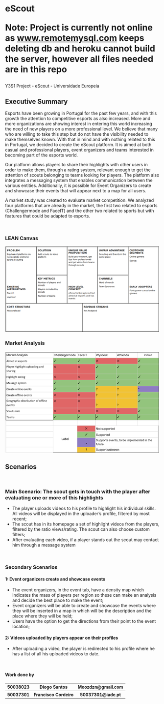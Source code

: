 # eScout <p> Note: Project is currently not online as www.remotemysql.com keeps deleting db and heroku cannot build the server, however all files needed are in this repo</p>
Y3S1 Project - eScout - Universidade Europeia
<br>
<h2>Executive Summary</h2>
<p>Esports have been growing in Portugal for the past few years, and with this growth the attention to competitive esports as also increased. More and more organizations are showing interest in entering this world increasing the need of new players on a more professional level. We believe that many who are willing to take this step but do not have the visibility needed to make themselves known. With that in mind and with nothing related to this in Portugal, we decided to create the eScout platform. It is aimed at both casual and professional players, event organizers and teams interested in becoming part of the esports world.</p>
<p>Our platform allows players to share their highlights with other users in order to make them, through a rating system, relevant enough to get the attention of scouts belonging to teams looking for players. The platform also integrates a messaging system that enables communication between the various entities. Additionally, it is possible for Event Organizers to create and showcase their events that will appear next to a map for all users.</p>
<p>A market study was created to evaluate market competition. We analyzed four platforms that are already in the market, the first two related to esports (Challengermode and FaceIT) and the other two related to sports but with features that could be adapted to esports.</p>
<br>
<h3>LEAN Canvas</h3>
<img src="https://raw.githubusercontent.com/Moozdzn/eScout/master/deliverables/Lean%20Canvas%20and%20Market%20Analysis/Lean%20Canvas%20FInal.png"></img>
<br>
<h3>Market Analysis</h3>
<img src="https://raw.githubusercontent.com/Moozdzn/eScout/master/deliverables/Lean%20Canvas%20and%20Market%20Analysis/Market%20Analysis.png"></img>
<br>
<h2>Scenarios</h2>
<br>
<h3>Main Scenario: The scout gets in touch with the player after evaluating one or more of this highlights</h3>
<ul>
  <li>The player uploads videos to his profile to highlight his individual skills. All videos will be
displayed in the uploader’s profile, filtered by most recent;
</li>
  <li>The scout has in its homepage a set of highlight videos from the players, filtered by the
ratio views/rating. The scout can also choose custom filters;</li>
  <li>After evaluating each video, if a player stands out the scout may contact him through a
message system
</li>
  
</ul>
<br>
<h3>Secondary Scenarios</h3>
<h4>1: Event organizers create and showcase events</h4>
<ul>
  <li>The event organizers, in the event tab, have a density map which indicates the mass of
players per region so these can make an analysis and decide the best place to make the
event;</li>
  <li>Event organizers will be able to create and showcase the events where they will be
inserted in a map in which will be the description and the place where they will be held;</li>
  <li>Users have the option to get the directions from their point to the event location;</li>
</ul>
<h4>2: Videos uploaded by players appear on their profiles</h4>
<ul>
  <li>After uploading a video, the player is redirected to his profile where he has a list of all his
uploaded videos to date.</li>
</ul>
<br>
<h4>Work done by</h4>
<table>
  <tr>
    <th>50038023</th>
    <th>Diogo Santos</th>
    <th>Moozdzn@gmail.com</th>
  </tr>
    <tr>
      <th>50037301</th>
    <th>Francisco Cordeiro</th>
    <th>50037301@iade.pt</th>
  </tr>
  </table>
